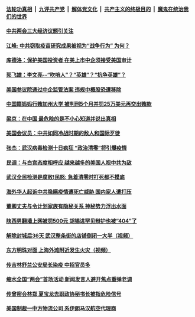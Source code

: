 ####  [法轮功真相](../../../../basic/blob/master/README.md?t=05210729) &nbsp;|&nbsp; [九评共产党](../../../../9ping.md/blob/master/README.md?t=05210729) &nbsp;|&nbsp; [解体党文化](../../../../jtdwh.md/blob/master/README.md?t=05210729)  &nbsp;|&nbsp; [共产主义的终极目的](../../../../gczydzjmd.md/blob/master/README.md?t=05210729) &nbsp;|&nbsp; [魔鬼在统治我们的世界](../../../../mgztzwmdsj.md/blob/master/README.md?t=05210729) 

#### [中共两会三大经济议题引关注](../pages/soh5/381079.md?t=05210729) 
#### [江峰: 中共窃取疫苗研究成果被视为“战争行为” 为何？](../pages/soh5/381085.md?t=05210729) 
#### [库德洛：保护美国投资者 在美上市中企须接受美国审计](../pages/soh5/381064.md?t=05210729) 
#### [郭飞雄：李文亮--“吹哨人”？“英雄”？“抗争英雄”？](../pages/soh5/381055.md?t=05210729) 
#### [美国参议院通过中企监管法案 违规中概股恐遭移除](../pages/soh5/381037.md?t=05210729) 
#### [中囯籍妈妈行贿加州大学 被判刑5个月并罚25万美元再交出贿款](../pages/soh5/381016.md?t=05210729) 
#### [梁京：在中国  最危险的是不小心知道并说出真相](../pages/soh5/381043.md?t=05210729) 
#### [美国会议员：中共如同冷战时期的敌人和国际歹徒](../pages/soh5/381034.md?t=05210729) 
#### [张杰：武汉病毒检测十日疯狂 “政治清零”将引爆疫情](../pages/soh5/381031.md?t=05210729) 
#### [民调：与白宫态度相呼应 越来越多的美国人视中共为敌](../pages/soh5/381007.md?t=05210729) 
#### [武汉全民检测是腐败!民怒: 急着清零时打死都不摸底](../pages/soh5/380983.md?t=05210729) 
#### [海外华人起诉中共隐瞒疫情遭死亡威胁 国内家人遭打压](../pages/soh5/380971.md?t=05210729) 
#### [董卿丈夫与令计划家族有隐秘关系 神秘势力浮出水面](../pages/soh5/380962.md?t=05210729) 
#### [陕西男翻墙上网被罚500元 胡锡进罕见辩护也被“404”了](../pages/soh5/380947.md?t=05210729) 
#### [解除封城后36天  武汉整条街的店铺倒闭一大半（视频）](../pages/soh5/380965.md?t=05210729) 
#### [东方明珠对面  上海外滩附近发生火灾（视频）](../pages/soh5/380953.md?t=05210729) 
#### [传吉林舒兰公安局长染疫 中招官员多](../pages/soh5/380956.md?t=05210729) 
#### [缩水全国“两会”首场活动 新闻发言人避开焦点重弹老调](../pages/soh5/380944.md?t=05210729) 
#### [传曾密会林郑 夏宝龙去职政协秘书长被指危险信号](../pages/soh5/380890.md?t=05210729) 
#### [美国制裁一中方物流公司 系伊朗马汉航空代理商](../pages/soh5/380845.md?t=05210729) 
